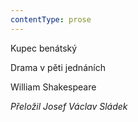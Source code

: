 ```yaml
---
contentType: prose
---
```


Kupec benátský

Drama v pěti jednáních

William Shakespeare

_Přeložil Josef Václav Sládek_

